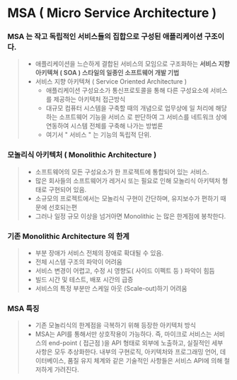 # MSA ( Micro Service Architecture )

### MSA 는 작고 독립적인 서비스들의 집합으로 구성된 애플리케이션 구조이다.
> - 애플리케이션을 느슨하게 결합된 서비스의 모임으로 구조화하는 **서비스 지향 아키텍쳐 ( SOA ) 스타일의 일종인 소프트웨어 개발 기법**
> - 서비스 지향 아키텍쳐 ( Service Oriented Architecture )
>   - 애플리케이션 구성요소가 통신프로토콜을 통해 다른 구성요소에 서비스를 제공하는 아키텍처 접근방식
>   - 대규모 컴퓨터 시스템을 구축할 때의 개념으로 업무상에 일 처리에 해당하는 소프트웨어 기능을 서비스
> 로 판단하여 그 서비스를 네트워크 상에 연동하여 시스템 전체를 구축해 나가는 방법론
>   - 여기서 " 서비스 " 는 기능의 독립적 단위.


### 모놀리식 아키텍처 ( Monolithic Architecture )
> - 소프트웨어의 모든 구성요소가 한 프로젝트에 통합되어 있는 서비스.
> - 많은 회사들의 소프트웨어가 레거시 또는 필요로 인해 모놀리식 아키텍처 형태로 구현되어 있음.
> - 소규모의 프로젝트에서는 모놀리식 구현이 간단하며, 유지보수가 편하기 때문에 선호되는편
> - 그러나 일정 규모 이상을 넘거아면 Monolithic 는 많은 한계점에 봉착한다.

### 기존 Monolithic Architecture 의 한계
> - 부분 장애가 서비스 전체의 장애로 확대될 수 있음.
> - 전체 시스템 구조의 파악이 어려움
> - 서비스 변경이 어렵고, 수정 시 영향도( 사이드 이펙트 등 ) 파악이 힘듬
> - 빌드 시간 및 테스트, 배포 시간의 급증
> - 서비스의 특정 부분만 스케일 아웃 (Scale-out)하기 어려움



### MSA 특징
> - 기존 모놀리식의 한계점을 극복하기 위해 등장한 아키텍처 방식
> - MSA는 API를 통해서만 상호작용이 가능하다. 즉, 마이크로 서비스는 서비스의 end-point ( 접근점 )을 API 형태로 외부에 노출하고,
> 실질적인 세부 사항은 모두 추상화한다. 내부의 구현로직, 아키텍처와 프로그래밍 언어, 데이터베이스, 품질 유지 체계와 같은 기술적인 사항들은 서비스 API에 의해 철저하게 가려진다.